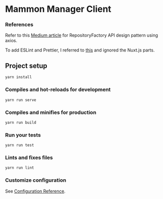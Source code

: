 # Mammon Manager Client

### References
Refer to this [Medium article](https://medium.com/canariasjs/vue-api-calls-in-a-smart-way-8d521812c322) 
for RepositoryFactory API design pattern using axios.

To add ESLint and Prettier, I referred to [this](https://medium.com/@gogl.alex/how-to-properly-set-up-eslint-with-prettier-for-vue-or-nuxt-in-vscode-e42532099a9c)
and ignored the Nuxt.js parts.

## Project setup
```
yarn install
```

### Compiles and hot-reloads for development
```
yarn run serve
```

### Compiles and minifies for production
```
yarn run build
```

### Run your tests
```
yarn run test
```

### Lints and fixes files
```
yarn run lint
```

### Customize configuration
See [Configuration Reference](https://cli.vuejs.org/config/).
